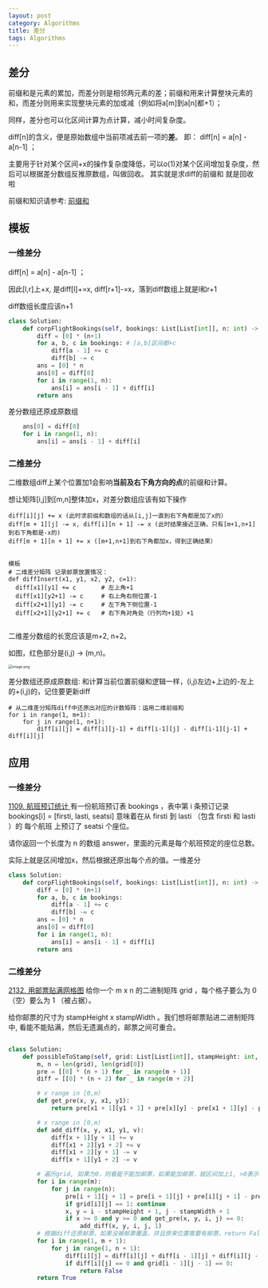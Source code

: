 ```yaml
---
layout: post
category: Algorithms
title: 差分
tags: Algorithms
---
```


## 差分

前缀和是元素的累加，而差分则是相邻两元素的差；前缀和用来计算整块元素的和，而差分则用来实现整块元素的加或减（例如将a[m]到a[n]都+1）；

同样，差分也可以化区间计算为点计算，减小时间复杂度。

diff[n]的含义，便是原始数组中当前项减去前一项的**差**。
即： diff[n] = a[n] - a[n-1] ；

主要用于针对某个区间+x的操作复杂度降低，可以o(1)对某个区间增加复杂度，然后可以根据差分数组反推原数组，叫做回收。 其实就是求diff的前缀和 就是回收啦



前缀和知识请参考: [前缀和](https://mafulong.github.io/2021/06/21/%E5%89%8D%E7%BC%80%E5%92%8C/)

## 模板

### 一维差分

diff[n] = a[n] - a[n-1] ；

因此[l,r]上+x, 是diff[l]+=x, diff[r+1]-=x，落到diff数组上就是l和r+1

diff数组长度应该n+1

```python
class Solution:
    def corpFlightBookings(self, bookings: List[List[int]], n: int) -> List[int]:
        diff = [0] * (n+1)
        for a, b, c in bookings: # [a,b]区间都+c
            diff[a - 1] += c
            diff[b] -= c
        ans = [0] * n
        ans[0] = diff[0]
        for i in range(1, n):
            ans[i] = ans[i - 1] + diff[i]
        return ans
```

差分数组还原成原数组

```python
    ans[0] = diff[0]
    for i in range(1, n):
        ans[i] = ans[i - 1] + diff[i]
```
### 二维差分

二维数组diff上某个位置加1会影响**当前及右下角方向的点**的前缀和计算。



想让矩阵[i,j]到[m,n]整体加x，对差分数组应该有如下操作

```
diff[i][j] += x (此时求前缀和数组的话从[i,j]一直到右下角都是加了x的）
diff[m + 1][j] -= x, diff[i][n + 1] -= x (此时结果接近正确，只有[m+1,n+1]到右下角都是-x的)
diff[m + 1][n + 1] += x ([m+1,n+1]到右下角都加x，得到正确结果）


模板
# 二维差分矩阵 记录邮票放置情况：
def diffInsert(x1, y1, x2, y2, c=1):
  diff[x1][y1] += c       # 左上角+1
  diff[x1][y2+1] -= c     # 右上角右侧位置-1
  diff[x2+1][y1] -= c     # 左下角下侧位置-1
  diff[x2+1][y2+1] += c   # 右下角对角处（行列均+1处）+1
        
```

二维差分数组的长宽应该是m+2, n+2。

如图，红色部分是(i,j) -> (m,n)。

<img src="https://p1-juejin.byteimg.com/tos-cn-i-k3u1fbpfcp/2576f5f3a7af45e7b3958c96863b1638~tplv-k3u1fbpfcp-watermark.awebp?" alt="image.png" style="zoom:50%;" />

差分数组还原成原数组: 和计算当前位置前缀和逻辑一样，(i,j)左边+上边的-左上的+(i,j)的，记住要更新diff



```
# 从二维差分矩阵diff中还原出对应的计数矩阵：运用二维前缀和
for i in range(1, m+1):
	for j in range(1, n+1):
		diff[i][j] = diff[i][j-1] + diff[i-1][j] - diff[i-1][j-1] + diff[i][j]
```



## 应用

### 一维差分

[1109. 航班预订统计 ](https://leetcode-cn.com/problems/corporate-flight-bookings/) 有一份航班预订表 bookings ，表中第 i 条预订记录 bookings[i] = [firsti, lasti, seatsi] 意味着在从 firsti 到 lasti （包含 firsti 和 lasti ）的 每个航班 上预订了 seatsi 个座位。

请你返回一个长度为 n 的数组 answer，里面的元素是每个航班预定的座位总数。



实际上就是区间增加x，然后根据还原出每个点的值。一维差分

```python
class Solution:
    def corpFlightBookings(self, bookings: List[List[int]], n: int) -> List[int]:
        diff = [0] * (n+1)
        for a, b, c in bookings:
            diff[a - 1] += c
            diff[b] -= c
        ans = [0] * n
        ans[0] = diff[0]
        for i in range(1, n):
            ans[i] = ans[i - 1] + diff[i]
        return ans
```

### 二维差分

[2132. 用邮票贴满网格图](https://leetcode-cn.com/problems/stamping-the-grid/) 给你一个 m x n 的二进制矩阵 grid ，每个格子要么为 0 （空）要么为 1 （被占据）。

给你邮票的尺寸为 stampHeight x stampWidth 。我们想将邮票贴进二进制矩阵中, 看能不能贴满，然后无遗漏点的，邮票之间可重合。



```python

class Solution:
    def possibleToStamp(self, grid: List[List[int]], stampHeight: int, stampWidth: int) -> bool:
        m, n = len(grid), len(grid[0])
        pre = [[0] * (n + 1) for _ in range(m + 1)]
        diff = [[0] * (n + 2) for _ in range(m + 2)]

        # x range in [0,m)
        def get_pre(x, y, x1, y1):
            return pre[x1 + 1][y1 + 1] + pre[x][y] - pre[x1 + 1][y] - pre[x][y1 + 1]

        # x range in [0,m)
        def add_diff(x, y, x1, y1, v):
            diff[x + 1][y + 1] += v
            diff[x1 + 2][y1 + 2] += v
            diff[x1 + 2][y + 1] -= v
            diff[x + 1][y1 + 2] -= v

        # 遍历grid, 如果为0，则看能不能加邮票，如果能加邮票，就区间加上1, >0表示有邮票覆盖
        for i in range(m):
            for j in range(n):
                pre[i + 1][j + 1] = pre[i + 1][j] + pre[i][j + 1] - pre[i][j] + grid[i][j]
                if grid[i][j] == 1: continue
                x, y = i - stampHeight + 1, j - stampWidth + 1
                if x >= 0 and y >= 0 and get_pre(x, y, i, j) == 0:
                    add_diff(x, y, i, j, 1)
        # 根据diff还原邮票，如果没被邮票覆盖，并且原来位置需要有邮票，return False
        for i in range(1, m + 1):
            for j in range(1, n + 1):
                diff[i][j] = diff[i][j] + diff[i - 1][j] + diff[i][j - 1] - diff[i - 1][j - 1]
                if diff[i][j] == 0 and grid[i - 1][j - 1] == 0:
                    return False
        return True

```

